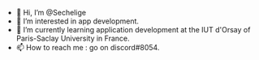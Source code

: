 - 👋 Hi, I’m @Sechelige
- 👀 I’m interested in app development.
- 🌱 I’m currently learning application development at the IUT d'Orsay of Paris-Saclay University in France.
- 📫 How to reach me : go on discord#8054.
